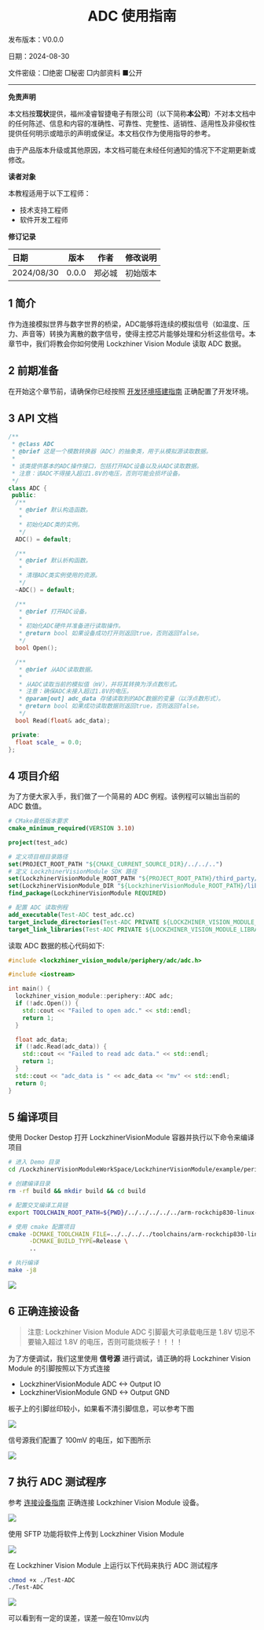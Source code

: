 <h1 align="center">ADC 使用指南</h1>

发布版本：V0.0.0

日期：2024-08-30

文件密级：□绝密 □秘密 □内部资料 ■公开  

---

**免责声明**  

本文档按**现状**提供，福州凌睿智捷电子有限公司（以下简称**本公司**）不对本文档中的任何陈述、信息和内容的准确性、可靠性、完整性、适销性、适用性及非侵权性提供任何明示或暗示的声明或保证。本文档仅作为使用指导的参考。  

由于产品版本升级或其他原因，本文档可能在未经任何通知的情况下不定期更新或修改。  

**读者对象**  

本教程适用于以下工程师：  

- 技术支持工程师  
- 软件开发工程师  

**修订记录**  

| **日期**   | **版本** | **作者** | **修改说明** |
| :--------- | -------- | -------- | ------------ |
| 2024/08/30 | 0.0.0    | 郑必城     | 初始版本     |


## 1 简介

作为连接模拟世界与数字世界的桥梁，ADC能够将连续的模拟信号（如温度、压力、声音等）转换为离散的数字信号，使得主控芯片能够处理和分析这些信号。本章节中，我们将教会你如何使用 Lockzhiner Vision Module 读取 ADC 数据。

## 2 前期准备

在开始这个章节前，请确保你已经按照 [开发环境搭建指南](../../../docs/introductory_tutorial/development_environment.md) 正确配置了开发环境。

## 3 API 文档

```c++
/**
 * @class ADC
 * @brief 这是一个模数转换器（ADC）的抽象类，用于从模拟源读取数据。
 *
 * 该类提供基本的ADC操作接口，包括打开ADC设备以及从ADC读取数据。
 * 注意：该ADC不得接入超过1.8V的电压，否则可能会损坏设备。
 */
class ADC {
 public:
  /**
   * @brief 默认构造函数。
   *
   * 初始化ADC类的实例。
   */
  ADC() = default;

  /**
   * @brief 默认析构函数。
   *
   * 清理ADC类实例使用的资源。
   */
  ~ADC() = default;

  /**
   * @brief 打开ADC设备。
   *
   * 初始化ADC硬件并准备进行读取操作。
   * @return bool 如果设备成功打开则返回true，否则返回false。
   */
  bool Open();

  /**
   * @brief 从ADC读取数据。
   *
   * 从ADC读取当前的模拟值（mV），并将其转换为浮点数形式。
   * 注意：确保ADC未接入超过1.8V的电压。
   * @param[out] adc_data 存储读取到的ADC数据的变量（以浮点数形式）。
   * @return bool 如果成功读取数据则返回true，否则返回false。
   */
  bool Read(float& adc_data);

 private:
  float scale_ = 0.0;
};
```

## 4 项目介绍

为了方便大家入手，我们做了一个简易的 ADC 例程。该例程可以输出当前的 ADC 数值。

```cmake
# CMake最低版本要求  
cmake_minimum_required(VERSION 3.10)  

project(test_adc)

# 定义项目根目录路径
set(PROJECT_ROOT_PATH "${CMAKE_CURRENT_SOURCE_DIR}/../../..")
# 定义 LockzhinerVisionModule SDK 路径
set(LockzhinerVisionModule_ROOT_PATH "${PROJECT_ROOT_PATH}/third_party/lockzhiner_vision_module_sdk")
set(LockzhinerVisionModule_DIR "${LockzhinerVisionModule_ROOT_PATH}/lib/cmake/lockzhiner_vision_module")
find_package(LockzhinerVisionModule REQUIRED)

# 配置 ADC 读取例程
add_executable(Test-ADC test_adc.cc)
target_include_directories(Test-ADC PRIVATE ${LOCKZHINER_VISION_MODULE_INCLUDE_DIRS})
target_link_libraries(Test-ADC PRIVATE ${LOCKZHINER_VISION_MODULE_LIBRARIES})
```

读取 ADC 数据的核心代码如下:

```cpp
#include <lockzhiner_vision_module/periphery/adc/adc.h>

#include <iostream>

int main() {
  lockzhiner_vision_module::periphery::ADC adc;
  if (!adc.Open()) {
    std::cout << "Failed to open adc." << std::endl;
    return 1;
  }

  float adc_data;
  if (!adc.Read(adc_data)) {
    std::cout << "Failed to read adc data." << std::endl;
    return 1;
  }
  std::cout << "adc_data is " << adc_data << "mv" << std::endl;
  return 0;
}
```

## 5 编译项目

使用 Docker Destop 打开 LockzhinerVisionModule 容器并执行以下命令来编译项目

```bash
# 进入 Demo 目录
cd /LockzhinerVisionModuleWorkSpace/LockzhinerVisionModule/example/periphery/adc

# 创建编译目录
rm -rf build && mkdir build && cd build

# 配置交叉编译工具链
export TOOLCHAIN_ROOT_PATH=${PWD}/../../../../../arm-rockchip830-linux-uclibcgnueabihf

# 使用 cmake 配置项目
cmake -DCMAKE_TOOLCHAIN_FILE=../../../../toolchains/arm-rockchip830-linux-uclibcgnueabihf.toolchain.cmake \
      -DCMAKE_BUILD_TYPE=Release \
      ..

# 执行编译
make -j8
```

![](images/build_example.png)

## 6 正确连接设备

> 注意: Lockzhiner Vision Module ADC 引脚最大可承载电压是 1.8V 切忌不要输入超过 1.8V 的电压，否则可能烧板子！！！！

为了方便调试，我们这里使用 **信号源** 进行调试，请正确的将 Lockzhiner Vision Module 的引脚按照以下方式连接

* LockzhinerVisionModule ADC <-> Output IO
* LockzhinerVisionModule GND <-> Output GND

板子上的引脚丝印较小，如果看不清引脚信息，可以参考下图

![](../../../images/periphery.png)

信号源我们配置了 100mV 的电压，如下图所示

![](images/100mV.png)

## 7 执行 ADC 测试程序

参考 [连接设备指南](../../../docs/introductory_tutorial/connect_device_using_ssh.md) 正确连接 Lockzhiner Vision Module 设备。

![](../../../docs/introductory_tutorial/images/connect_device_using_ssh/ssh_success.png)

使用 SFTP 功能将软件上传到 Lockzhiner Vision Module

![](images/sftp.png)

在 Lockzhiner Vision Module 上运行以下代码来执行 ADC 测试程序

```bash
chmod +x ./Test-ADC
./Test-ADC
```

![](images/result.png)

可以看到有一定的误差，误差一般在10mv以内